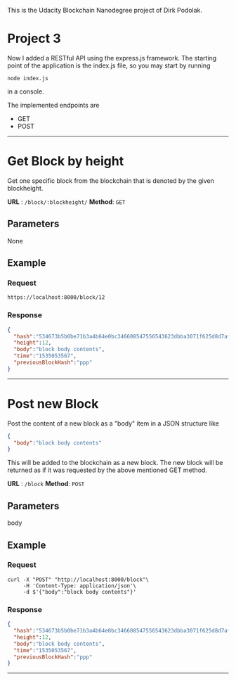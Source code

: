 This is the Udacity Blockchain Nanodegree project of Dirk Podolak.

# Project 3

Now I added a RESTful API using the express.js framework. The starting point of
the application is the index.js file, so you may start by running

```node index.js```

in a console.

The implemented endpoints are
- GET
- POST

--------------------------------------------------------------------------------

# Get Block by height

Get one specific block from the blockchain that is denoted by the given
blockheight.

**URL** : `/block/:blockheight/`
**Method**: `GET`

## Parameters
None

## Example
### Request

    https://localhost:8000/block/12

### Response
``` json
{
  "hash":"534673b5b0be71b3a4b64e0bc346608547556543623dbba3071f625d8d7afe9e",
  "height":12,
  "body":"block body contents",
  "time":"1535053567",
  "previousBlockHash":"ppp"
}
```

--------------------------------------------------------------------------------

# Post new Block

Post the content of a new block as a "body" item in a JSON structure like
``` json
{
  "body":"block body contents"
}
```

This will be added to the blockchain as a new block. The new block will be
returned as if it was requested by the above mentioned GET method.

**URL** : `/block`
**Method**: `POST`

## Parameters
body

## Example
### Request

    curl -X "POST" "http://localhost:8000/block"\
         -H 'Content-Type: application/json'\
         -d $'{"body":"block body contents"}'

### Response
``` json
{
  "hash":"534673b5b0be71b3a4b64e0bc346608547556543623dbba3071f625d8d7afe9e",
  "height":12,
  "body":"block body contents",
  "time":"1535053567",
  "previousBlockHash":"ppp"
}
```

--------------------------------------------------------------------------------
